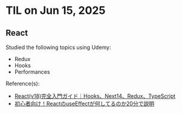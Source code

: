 # TIL on Jun 15, 2025
## React
Studied the following topics using Udemy:

- Redux
- Hooks
- Performances

Reference(s): 
- [React(v18)完全入門ガイド｜Hooks、Next14、Redux、TypeScript](https://www.udemy.com/course/react-complete-guide)
- [初心者向け！ReactのuseEffectが何してるのか20分で説明](https://youtu.be/4INjmxXaPxU?si=0eA9D5Hi4LqRwU23)
